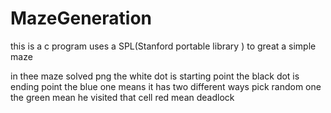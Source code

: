 # MazeGeneration
this is a c program uses a SPL(Stanford portable library ) to great a simple maze

in thee maze solved png
the white dot is starting point
the black dot is ending point
the blue one means it has two different ways pick random one
the green mean he visited that cell
red mean deadlock